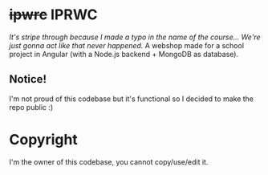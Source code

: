 # ~~ipwrc~~ IPRWC
_It's stripe through because I made a typo in the name of the course... We're just gonna act like that never happened._
A webshop made for a school project in Angular (with a Node.js backend + MongoDB as database).

## Notice!
I'm not proud of this codebase but it's functional so I decided to make the repo public :)

# Copyright
I'm the owner of this codebase, you cannot copy/use/edit it.
